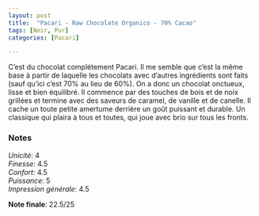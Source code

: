 ```yaml
---
layout: post
title:  "Pacari - Raw Chocolate Organico - 70% Cacao"
tags: [Noir, Pur] 
categories: [Pacari]

---
```


C’est du chocolat complétement Pacari. Il me semble que c’est la même base à partir de laquelle les chocolats avec d’autres ingrédients sont faits (sauf qu’ici c’est 70% au lieu de 60%).
On a donc un chocolat onctueux, lisse et bien équilibré. Il commence par des touches de bois et de noix grillées et termine avec des saveurs de caramel, de vanille et de canelle. Il cache un toute petite amertume derrière un goût puissant et durable.
Un classique qui plaira à tous et toutes, qui joue avec brio sur tous les fronts.

### Notes

_Unicité_: 4  
_Finesse_: 4.5  
_Confort_: 4.5  
_Puissance_: 5  
_Impression générale_: 4.5

**Note finale**: 22.5/25